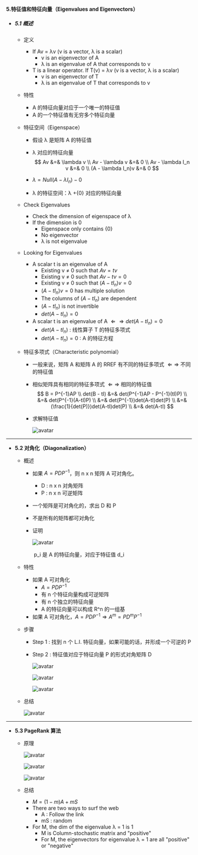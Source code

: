 #### 5.特征值和特征向量（Eigenvalues and Eigenvectors）

* ##### 5.1  概述

  * 定义

    * If Av = λv (v is a vector, λ is a scalar)
      * v is an eigenvector of A
      * λ is an eigenvalue of A that corresponds to v
    * T is a linear operator. If T(v) = λv (v is a vector, λ is a scalar)
      * v is an eigenvector of T
      * λ is an eigenvalue of T that corresponds to v

  * 特性

    * A 的特征向量对应于一个唯一的特征值
    * A 的一个特征值有无穷多个特征向量

  * 特征空间（Eigenspace）

    * 假设 λ 是矩阵 A 的特征值

    * λ 对应的特征向量
      $$
      Av &=& \lambda v \\
      Av - \lambda v &=& 0 \\
      Av - \lambda I_n v &=& 0 \\
      (A - \lambda I_n)v &=& 0
      $$

    * $\lambda = Null(A - \lambda I_n) - {0}$

    * λ 的特征空间：λ +{0} 对应的特征向量

  * Check Eigenvalues

    * Check the dimension of eigenspace of λ
    * If the dimension is 0
      * Eigenspace only contains {0}
      * No eigenvector
      * λ is not eigenvalue

  * Looking for Eigenvalues

    * A scalar t is an eigenvalue of A
      * Existing v ≠ 0 such that $Av = tv$
      * Existing v ≠ 0 such that $Av - tv = 0$
      * Existing v ≠ 0 such that $(A - tI_n) v = 0$
      * $(A - tI_n) v = 0$ has multiple solution
      * The columns of $(A - tI_n)$ are dependent
      * $(A - tI_n)$  is not invertible
      * $det(A - tI_n) = 0$
    * A scalar t is an eigenvalue of A $\Leftarrow \Rightarrow det(A - tI_n) = 0$
      * $det(A - tI_n)$ : 线性算子 T 的特征多项式
      * $det(A - tI_n) = 0$ : A 的特征方程

  * 特征多项式（Characteristic polynomial）

    * 一般来说，矩阵 A 和矩阵 A 的 RREF 有不同的特征多项式 $\Leftarrow \Rightarrow$ 不同的特征值

    * 相似矩阵具有相同的特征多项式 $\Leftarrow \Rightarrow$ 相同的特征值
      $$
      B = P^{-1}AP \\
      det(B - tI) &=& det(P^{-1}AP - P^{-1}(tI)P) \\
      &=& det(P^{-1}(A-tI)P) \\
      &=& det(P^{-1})det(A-tI)det(P) \\
      &=& (\frac{1}{det(P)})det(A-tI)det(P) \\
      &=& det(A-tI)
      $$

    * 求解特征值

      ![avatar](./images/u51_Eigenvalues_Solution.png)

---

* **5.2 对角化（Diagonalization）**

  * 概述

    * 如果 $A = PDP^{-1}$，则 n x n 矩阵 A 可对角化。

      * D : n x n 对角矩阵
      * P : n x n 可逆矩阵

    * 一个矩阵是可对角化的，求出 D 和 P

    * 不是所有的矩阵都可对角化

    * 证明

      ![avatar](./images/u52_Diagonalization_Prove.png)

      ​			p_i 是 A 的特征向量，对应于特征值 d_i

  * 特性

    * 如果 A 可对角化
      * $A = PDP^{-1}$
      * 有 n 个特征向量构成可逆矩阵
      * 有 n 个独立的特征向量
      * A 的特征向量可以构成 R^n 的一组基
    * 如果 A 可对角化，$A = PDP^{-1} \Rightarrow A^m = PD^mP^{-1}$

  * 步骤

    * Step 1 : 找到 n 个 L.I. 特征向量，如果可能的话，并形成一个可逆的 P

    * Step 2 : 特征值对应于特征向量 P 的形式对角矩阵 D

      ![avatar](./images/u52_Diagonalization_Process_1.png)

      ![avatar](./images/u52_Diagonalization_Process_2.png)

      ![avatar](./images/u52_Diagonalization_Process_3.png)

  * 总结

    ![avatar](./images/u52_Diagonalization_Summary.png)

---

* **5.3 PageRank 算法**

  * 原理

    ![avatar](./images/u53_PageRank_Principle_1.png)

    ![avatar](./images/u53_PageRank_Principle_2.png)

    ![avatar](./images/u53_PageRank_Principle_3.png)

  * 总结

    * $M = (1 - m)A + mS$
    * There are two ways to surf the web
      * A : Follow the link
      * mS : random
    * For M, the dim of the eigenvalue λ = 1 is 1
      * M is Column-stochastic matrix and "positive"
      * For M, the eigenvectors for eigenvalue λ = 1 are all "positive" or "negative"

